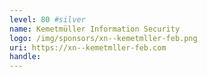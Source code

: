 ```yaml
---
level: 80 #silver
name: Kemetmüller Information Security
logo: /img/sponsors/xn--kemetmller-feb.png
uri: https://xn--kemetmller-feb.com
handle: 
---
```

